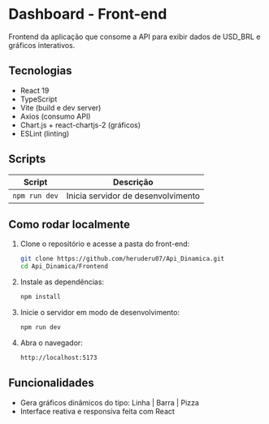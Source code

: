 # Dashboard - Front-end

Frontend da aplicação que consome a API para exibir dados de USD_BRL e gráficos interativos.

## Tecnologias

- React 19
- TypeScript
- Vite (build e dev server)
- Axios (consumo API)
- Chart.js + react-chartjs-2 (gráficos)
- ESLint (linting)

## Scripts

| Script          | Descrição                             |
| --------------- | ----------------------------------- |
| `npm run dev`   | Inicia servidor de desenvolvimento   |




## Como rodar localmente

1. Clone o repositório e acesse a pasta do front-end:
   ```bash
   git clone https://github.com/heruderu07/Api_Dinamica.git
   cd Api_Dinamica/Frontend

2. Instale as dependências:
   ```bash
   npm install

3. Inicie o servidor em modo de desenvolvimento:
   ```bash
   npm run dev

4. Abra o navegador:
   ```bash
   http://localhost:5173

## Funcionalidades
- Gera gráficos dinâmicos do tipo: Linha | Barra | Pizza
- Interface reativa e responsiva feita com React

